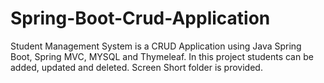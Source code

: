 # Spring-Boot-Crud-Application
Student Management System is a CRUD Application using Java Spring Boot, Spring MVC, MYSQL and Thymeleaf.
In this project students can be added, updated and deleted.
Screen Short folder is provided.
